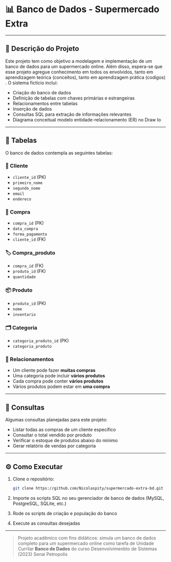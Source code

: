 # 📊 Banco de Dados - Supermercado Extra

---

## 📃 Descrição do Projeto

Este projeto tem como objetivo a modelagem e implementação de um banco de dados para um supermercado online. Além disso, espera-se que esse projeto agregue conhecimento em todos os envolvidos, tanto em aprendizagem teórica (conceitos), tanto em aprendizagem prática (codigos) . O sistema fictício inclui:

- Criação do banco de dados
- Definição de tabelas com chaves primárias e estrangeiras
- Relacionamentos entre tabelas
- Inserção de dados
- Consultas SQL para extração de informações relevantes
- Diagrama conceitual modelo entidade-relacionamento (ER) no Draw Io

---

## 🔁 Tabelas

O banco de dados contempla as seguintes tabelas:

### 🧾 Cliente
- `cliente_id` (PK)
- `primeiro_nome`
- `segundo_nome`
- `email`
- `endereco`

### 🛒 Compra
- `compra_id` (PK)
- `data_compra`
- `forma_pagamento`
- `cliente_id` (FK)

### 🏷️ Compra_produto
- `compra_id` (FK)
- `produto_id` (FK)
- `quantidade`
  
### 📦 Produto
- `produto_id` (PK)
- `nome`
- `inventario`

### 🗂️ Categoria
- `categoria_produto_id` (PK)
- `categoria_produto`



### 🔗 Relacionamentos

- Um cliente pode fazer **muitas compras**
- Uma categoria pode incluir **vários produtos**
- Cada compra pode conter **vários produtos**
- Vários produtos podem estar em **uma compra**

---

## 🔎 Consultas

Algumas consultas planejadas para este projeto:

- Listar todas as compras de um cliente específico
- Consultar o total vendido por produto
- Verificar o estoque de produtos abaixo do mínimo
- Gerar relatório de vendas por categoria

---

## ⚙️ Como Executar

1. Clone o repositório:
    ```bash
    git clone https://github.com/Nicolaspity/supermercado-extra-bd.git
    ```

2. Importe os scripts SQL no seu gerenciador de banco de dados (MySQL, PostgreSQL, SQLite, etc.)

3. Rode os scripts de criação e população do banco

4. Execute as consultas desejadas

---

> Projeto acadêmico com fins didáticos: simula um banco de dados completo para um supermercado online como tarefa de Unidade Currilar **Banco de Dados** do curso Desenvolvimenbto de Sistemas (2023) Senai Petropolis
